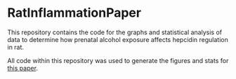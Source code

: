 # RatInflammationPaper
This repository contains the code for the graphs and statistical analysis of data to determine how prenatal alcohol exposure affects hepcidin regulation in rat.

All code within this repository was used to generate the figures and stats for [this paper](https://pubmed.ncbi.nlm.nih.gov/31524964/).
